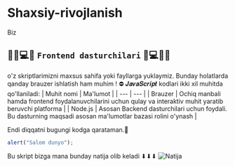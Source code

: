 # Shaxsiy-rivojlanish
Biz 
## 👨‍💻💻🧪 `Frontend dasturchilari` 🧪💻👩‍💻  
o'z skriptlarimizni maxsus sahifa yoki fayllarga yuklaymiz. Bunday holatlarda qanday brauzer ishlatish ham muhim ! ⛔ 	𝑱𝒂𝒗𝒂𝑺𝒄𝒓𝒊𝒑𝒕 kodlari ikki xil muhitda qo'llaniladi:
| Muhit nomi | Ma'lumot |
| --- | --- |
| Brauzer | Ochiq manbali hamda frontend foydalanuvchilarini uchun qulay va interaktiv muhit yaratib beruvchi platforma |
| Node.js | Asosan Backend dasturchilari uchun foydali. Bu dasturning maqsadi asosan ma'lumotlar bazasi rolini o'ynash |

Endi diqqatni bugungi kodga qarataman.🔏

```javascript
alert("Salom dunyo");
```

Bu skript bizga mana bunday natija olib keladi ⬇⬇⬇
![Natija](https://i.ibb.co/dskTZHPF/image.png)
